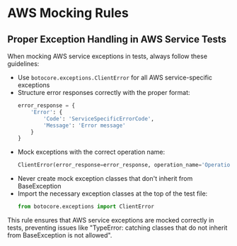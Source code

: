 # AWS Mocking Rules

## Proper Exception Handling in AWS Service Tests

When mocking AWS service exceptions in tests, always follow these guidelines:

- Use `botocore.exceptions.ClientError` for all AWS service-specific exceptions
- Structure error responses correctly with the proper format:
  ```python
  error_response = {
      'Error': {
          'Code': 'ServiceSpecificErrorCode',
          'Message': 'Error message'
      }
  }
  ```
- Mock exceptions with the correct operation name:
  ```python
  ClientError(error_response=error_response, operation_name='OperationName')
  ```
- Never create mock exception classes that don't inherit from BaseException
- Import the necessary exception classes at the top of the test file:
  ```python
  from botocore.exceptions import ClientError
  ```

This rule ensures that AWS service exceptions are mocked correctly in tests, preventing issues like "TypeError: catching classes that do not inherit from BaseException is not allowed".
